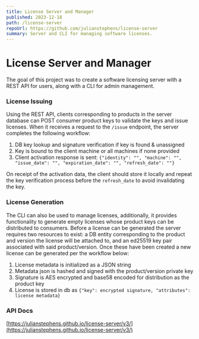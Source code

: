 ```yaml
---
title: License Server and Manager
published: 2023-12-18
path: /license-server
repoUrl: https://github.com/julianstephens/license-server
summary: Server and CLI for managing software licenses.
---
```


# License Server and Manager

The goal of this project was to create a software licensing server with a REST API for users, along with a CLI for admin management.

### License Issuing

Using the REST API, clients corresponding to products in the server database can POST consumer product keys to validate the keys and issue licenses. When it receives a request to the `/issue` endpoint, the server completes the following workflow:

1. DB key lookup and signature verification if key is found & unassigned
2. Key is bound to the client machine or all machines if none provided
3. Client activation response is sent: `{"identity": "", "machine": "", "issue_date": "", "expiration_date": "", "refresh_date": ""}`

On receipt of the activation data, the client should store it locally and repeat the key verification process before the `refresh_date` to avoid invalidating the key.

### License Generation

The CLI can also be used to manage licenses, additionally, it provides functionality to generate empty licenses whose product keys can be distributed to consumers. Before a license can be generated the server requires two resources to exist: a DB entity corresponding to the product and version the license will be attached to, and an ed25519 key pair associated with said product/version. Once these have been created a new license can be generated per the workflow below:

1. License metadata is initialized as a JSON string
2. Metadata json is hashed and signed with the product/version private key
3. Signature is AES encrypted and base58 encoded for distribution as the product key
4. License is stored in db as `{"key": encrypted signature, "attributes": license metadata}`

### API Docs

[https://julianstephens.github.io/license-server/v3/](https://julianstephens.github.io/license-server/v3/)
